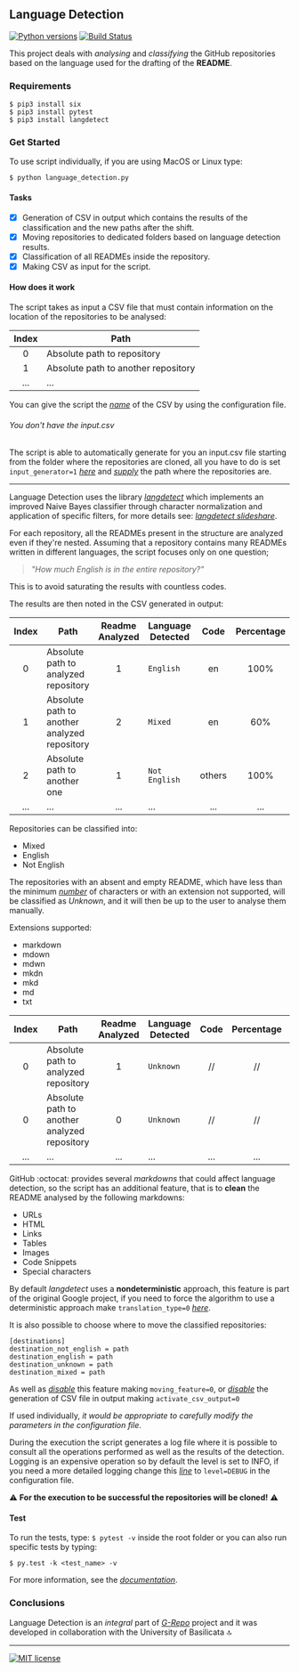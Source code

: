 ## Language Detection

[![Python versions](https://img.shields.io/badge/python-3.6%20%7C%203.7%20%7C%203.8-4682B4.svg?longCache=true&style=flat&logo=python&logoColor=white)](https://www.python.org)
[![Build Status](https://travis-ci.com/anasmounsif/Language_Detection.svg?token=7m4zb6JD1gtxhrzEgWkG&branch=master)](https://travis-ci.com/anasmounsif/Language_Detection)

This project deals with *analysing* and *classifying* the GitHub repositories based on the language used for the drafting of the **README**.

### Requirements

```
$ pip3 install six
$ pip3 install pytest
$ pip3 install langdetect
```

### Get Started

To use script individually, if you are using MacOS or Linux type:

`$ python language_detection.py`

#### Tasks

- [x]  Generation of CSV in output which contains the results of the classification and the new paths after the shift.
- [x]  Moving repositories to dedicated folders based on language detection results.
- [x]  Classification of all READMEs inside the repository.
- [x]  Making CSV as input for the script.

#### How does it work

The script takes as input a CSV file that must contain information on the location of the repositories to be analysed:

| Index    | Path                                  |
|:--------:|---------------------------------------|
| 0        |  Absolute path to repository          |
| 1        |  Absolute path to another repository  |
| ...      | ...                                   |

You can give the script the [*name*](https://github.com/anasmounsif/Language_Detection/blob/master/config.ini#L16) of the CSV by using the configuration file.

###### You don't have the input.csv

The script is able to automatically generate for you an input.csv file starting from the folder where the repositories are cloned, all you have to do is set `input_generator=1` [*here*](https://github.com/anasmounsif/Language_Detection/blob/master/config.ini#L20) and [*supply*](https://github.com/anasmounsif/Language_Detection/blob/master/config.ini#L21) the path where the repositories are.

---

Language Detection uses the library [*langdetect*](https://github.com/Mimino666/langdetect) which implements an improved Naive Bayes classifier through character normalization and application of specific filters, for more details see: [*langdetect slideshare*](https://www.slideshare.net/shuyo/language-detection-library-for-java).

For each repository, all the READMEs present in the structure are analyzed even if they're nested. Assuming that a repository contains many READMEs written in different languages, the script focuses only on one question;

> *"How much English is in the entire repository?"*

This is to avoid saturating the results with countless codes.

The results are then noted in the CSV generated in output:

| Index    | Path                                           | Readme Analyzed | Language Detected | Code   | Percentage | Code   | Percentage |
|:--------:|------------------------------------------------|:---------------:|-------------------|:------:|:----------:|:------:|:----------:|
| 0        |  Absolute path to analyzed repository          |  1              | `English`         | en     | 100%       | //     | //         |
| 1        |  Absolute path to another analyzed repository  |  2              | `Mixed`           | en     | 60%        | others | 40%        |
| 2        |  Absolute path to another one                  |  1              | `Not English `    | others | 100%       | //     | //         |
| ...      | ...                                            |  ...            | ...               | ...    | ...        | ...    | ...        |

Repositories can be classified into:

-  Mixed
-  English
-  Not English

The repositories with an absent and empty README, which have less than the minimum [*number*](https://github.com/anasmounsif/Language_Detection/blob/master/config.ini#L10) of characters or with an extension not supported, will be classified as *Unknown*, and it will then be up to the user to analyse them manually.

Extensions supported:
-  markdown
-  mdown
-  mdwn
-  mkdn
-  mkd
-  md
-  txt

| Index    | Path                                           | Readme Analyzed | Language Detected | Code   | Percentage | Code   | Percentage |
|:--------:|------------------------------------------------|:---------------:|-------------------|:------:|:----------:|:------:|:----------:|
| 0        |  Absolute path to analyzed repository          |  1              | `Unknown`         | //     | //         | //     | //         |
| 0        |  Absolute path to another analyzed repository  |  0              | `Unknown`         | //     | //         | //     | //         |
| ...      | ...                                            | ...             | ...               | ...    | ...        | ...    | ...        |

GitHub :octocat: provides several *markdowns* that could affect language detection, so the script has an additional feature, that is to **clean** the README analysed by the following markdowns:

-  URLs
-  HTML
-  Links
-  Tables
-  Images
-  Code Snippets
-  Special characters

By default *langdetect* uses a **nondeterministic** approach, this feature is part of the original Google project, if you need to force the algorithm to use a deterministic approach make `translation_type=0` [*here*](https://github.com/anasmounsif/Language_Detection/blob/master/config.ini#L8).

It is also possible to choose where to move the classified repositories:

```
[destinations]
destination_not_english = path
destination_english = path
destination_unknown = path
destination_mixed = path
```

As well as [*disable*](https://github.com/anasmounsif/Language_Detection/blob/master/config.ini#L6) this feature making `moving_feature=0`, or [*disable*](https://github.com/anasmounsif/Language_Detection/blob/master/config.ini#L14) the generation of CSV file in output making `activate_csv_output=0`

If used individually, *it would be appropriate to carefully modify the parameters in the configuration file*.

During the execution the script generates a log file where it is possible to consult all the operations performed as well as the results of the detection.
Logging is an expensive operation so by default the level is set to INFO, if you need a more detailed logging change this [*line*](https://github.com/anasmounsif/Language_Detection/blob/master/log.conf#L23) to `level=DEBUG` in the configuration file.

:warning: **For the execution to be successful the repositories will be cloned!** :warning:

#### Test

To run the tests, type: `$ pytest -v` inside the root folder or you can also run specific tests by typing:

`$ py.test -k <test_name> -v`

For more information, see the [*documentation*](https://docs.pytest.org/en/stable/contents.html).

### Conclusions

Language Detection is an *integral* part of [*G-Repo*](https://github.com/MatHeartGaming/G-Repo)  project and it was developed in collaboration with the University of Basilicata :top:

---
[![MIT license](https://img.shields.io/badge/License-MIT-green.svg)](https://github.com/anasmounsif/Language_Detection/blob/master/LICENSE)
